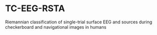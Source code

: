 # TC-EEG-RSTA
Riemannian classification of single-trial surface EEG and sources during checkerboard and navigational images in humans
